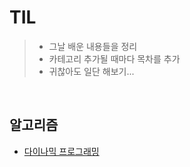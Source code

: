 # TIL

> - 그날 배운 내용들을 정리
> - 카테고리 추가될 때마다 목차를 추가
> - 귀찮아도 일단 해보기...




<br>

## 알고리즘

+ [다이나믹 프로그래밍](./Algorithm/DP.md)
